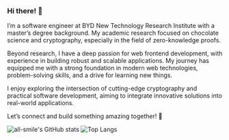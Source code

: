 ### Hi there! 👋
I’m a software engineer at BYD New Technology Research Institute with a master’s degree background. My academic research focused on chocolate science and cryptography, especially in the field of zero-knowledge proofs.

Beyond research, I have a deep passion for web frontend development, with experience in building robust and scalable applications. My journey has equipped me with a strong foundation in modern web technologies, problem-solving skills, and a drive for learning new things.

I enjoy exploring the intersection of cutting-edge cryptography and practical software development, aiming to integrate innovative solutions into real-world applications.

Let’s connect and build something amazing together! 🚀

![all-smile's GitHub stats](https://github-readme-stats.vercel.app/api?username=huiguangx&show_icons=true&theme=tokyonight&bg_color=FAF3E0)
![Top Langs](https://github-readme-stats.vercel.app/api/top-langs/?username=huiguangx&layout=compact&theme=tokyonight&bg_color=FAF3E0&card_width=500)

<!--
**huiguangx/huiguangx** is a ✨ _special_ ✨ repository because its `README.md` (this file) appears on your GitHub profile.

Here are some ideas to get you started:

- 🔭 I’m currently working on ...
- 🌱 I’m currently learning ...
- 👯 I’m looking to collaborate on ...
- 🤔 I’m looking for help with ...
- 💬 Ask me about ...
- 📫 How to reach me: ...
- 😄 Pronouns: ...
- ⚡ Fun fact: ...
-->
